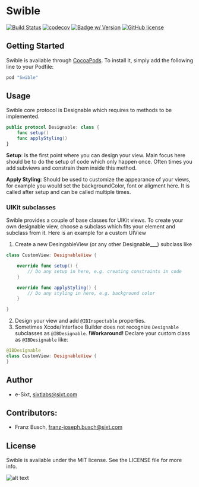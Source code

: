 # Swible

[![Build Status](https://travis-ci.org/e-Sixt/Swible.svg?branch=master)](https://travis-ci.org/e-Sixt/Swible)
[![codecov](https://codecov.io/gh/e-Sixt/Swible/branch/master/graph/badge.svg)](https://codecov.io/gh/e-Sixt/Swible)
[![Badge w/ Version](https://cocoapod-badges.herokuapp.com/v/Swible/badge.png)](https://cocoadocs.org/docsets/NSStringMask)
[![GitHub license](https://img.shields.io/badge/license-MIT-blue.svg)](https://raw.githubusercontent.com/e-Sixt/Swible/master/LICENSE)

## Getting Started

Swible is available through [CocoaPods](http://cocoapods.org). To install
it, simply add the following line to your Podfile:

```ruby
pod "Swible"
```

## Usage

Swible core protocol is Designable which requires to methods to be implemented.
```swift
public protocol Designable: class {
    func setup()
    func applyStyling()
}
```
**Setup**: Is the first point where you can design your view. Main focus here should be to do the setup of code which only happen once. Often times you add subviews and constrain them inside this method.

**Apply Styling**: Should be used to customize the appearance of your views, for example you would set the backgroundColor, font or aligment here. It is called after setup and can be called multiple times.

### UIKit subclasses
Swible provides a couple of base classes for UIKit views. To create your own designable view, choose a subclass which fits your element and subclass from it. Here is an example for a custom UIView

1. Create a new DesingableView (or any other Designable___) subclass  like
``` swift
class CustomView: DesignableView {

    override func setup() {
        // Do any setup in here, e.g. creating constraints in code
    }

    override func applyStyling() {
        // Do any styling in here, e.g. background color
    }

}
```
2. Design your view and add `@IBInspectable` properties.
3. Sometimes Xcode/Interface Builder does not recognize `Designable` subclasses as `@IBDesignable`. **!Workaround!** Declare your custom class as `@IBDesignable` like:
``` swift
@IBDesignable
class CustomView: DesignableView {
}
```


## Author
* e-Sixt, sixtlabs@sixt.com

## Contributors:
* Franz Busch,      franz-joseph.busch@sixt.com

## License
Swible is available under the MIT license. See the LICENSE file for more info.

![alt text](https://github.com/e-Sixt/Swen/raw/master/logo.png "Sixt Labs Logo")

